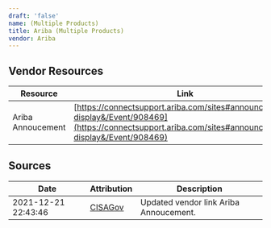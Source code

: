 ```yaml
---
draft: 'false'
name: (Multiple Products)
title: Ariba (Multiple Products)
vendor: Ariba
---
```


## Vendor Resources
| Resource | Link |
| --- | --- |
| Ariba Annoucement | [https://connectsupport.ariba.com/sites#announcements-display&/Event/908469](https://connectsupport.ariba.com/sites#announcements-display&/Event/908469) |



## Sources
| Date | Attribution | Description |
| --- | --- | --- |
| 2021-12-21 22:43:46 | [CISAGov](https://raw.githubusercontent.com/cisagov/log4j-affected-db/develop/README.md) | Updated vendor link Ariba Annoucement.  |
